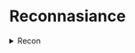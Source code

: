 # Reconnasiance
<details>
  <summary>Recon</summary>

* -f switch do not fragment, -l buffer size
```console
:~$ ping <host-ip> -f -l 1300
```
  
* __`tracert`__ for windows cmd
  ```console
:~$ traceroute <host-ip>
```
* [Path Analyzer Pro](https://www.pathanalyzer.com/download.opp/) in traceroute tools, ensure icmp and smart is selected, stop on control is selected

* Start Metasploit Console

```console
:~# msfdb init && msfconsole
:~# msfdb status
```
* Nmap Scanning entire Network

```shell
# Don’t ping=> -Pn, SYN scan=> -sS, Aggresive Scan=> -A, Normal_XML and Grepable format all at once=> -oA, Verbose=> -vv 

nmap -Pn -sS -A -oA -vv <Filename> 10.10.1.1/24
```


</details>
